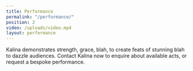 ```yaml
---
title: Performance
permalink: "/performance/"
position: 2
video: /uploads/video.mp4
layout: performance
---
```


Kalina demonstrates strength, grace, blah, to create feats of stunning blah to dazzle audiences. Contact Kalina now to enquire about available acts, or request a bespoke performance.
